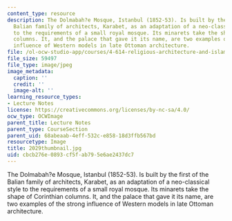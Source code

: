 ```yaml
---
content_type: resource
description: The Dolmabah?e Mosque, Istanbul (1852-53). Is built by the first of the
  Balian family of architects, Karabet, as an adaptation of a neo-classical style
  to the requirements of a small royal mosque. Its minarets take the shape of Corinthian
  columns. It, and the palace that gave it its name, are two examples of the strong
  influence of Western models in late Ottoman architecture.
file: /ol-ocw-studio-app/courses/4-614-religious-architecture-and-islamic-cultures-fall-2002/cbcb276e0893cf5fab795e6ae2437dc7_2029thumbnail.jpg
file_size: 59497
file_type: image/jpeg
image_metadata:
  caption: ''
  credit: ''
  image-alt: ''
learning_resource_types:
- Lecture Notes
license: https://creativecommons.org/licenses/by-nc-sa/4.0/
ocw_type: OCWImage
parent_title: Lecture Notes
parent_type: CourseSection
parent_uid: 68abeaab-4eff-532c-e858-18d3ffb567bd
resourcetype: Image
title: 2029thumbnail.jpg
uid: cbcb276e-0893-cf5f-ab79-5e6ae2437dc7
---
```

The Dolmabah?e Mosque, Istanbul (1852-53). Is built by the first of the Balian family of architects, Karabet, as an adaptation of a neo-classical style to the requirements of a small royal mosque. Its minarets take the shape of Corinthian columns. It, and the palace that gave it its name, are two examples of the strong influence of Western models in late Ottoman architecture.